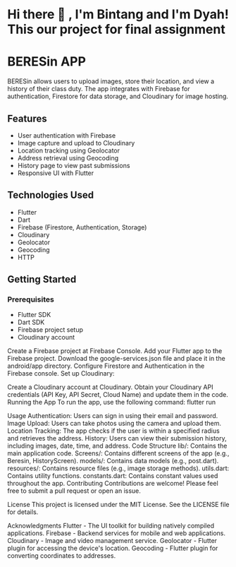 # <summary><strong>Hi there :wave: , I'm Bintang and I'm Dyah! This our project for final assignment</strong></summary>
# BERESin APP

BERESin allows users to upload images, store their location, and view a history of their class duty. The app integrates with Firebase for authentication, Firestore for data storage, and Cloudinary for image hosting.

## Features

- User authentication with Firebase
- Image capture and upload to Cloudinary
- Location tracking using Geolocator
- Address retrieval using Geocoding
- History page to view past submissions
- Responsive UI with Flutter

## Technologies Used

- Flutter
- Dart
- Firebase (Firestore, Authentication, Storage)
- Cloudinary
- Geolocator
- Geocoding
- HTTP

## Getting Started

### Prerequisites

- Flutter SDK
- Dart SDK
- Firebase project setup
- Cloudinary account


Create a Firebase project at Firebase Console.
Add your Flutter app to the Firebase project.
Download the google-services.json file and place it in the android/app directory.
Configure Firestore and Authentication in the Firebase console.
Set up Cloudinary:

Create a Cloudinary account at Cloudinary.
Obtain your Cloudinary API credentials (API Key, API Secret, Cloud Name) and update them in the code.
Running the App
To run the app, use the following command:
flutter run

Usage
Authentication: Users can sign in using their email and password.
Image Upload: Users can take photos using the camera and upload them.
Location Tracking: The app checks if the user is within a specified radius and retrieves the address.
History: Users can view their submission history, including images, date, time, and address.
Code Structure
lib/: Contains the main application code.
Screens/: Contains different screens of the app (e.g., Beresin, HistoryScreen).
models/: Contains data models (e.g., post.dart).
resources/: Contains resource files (e.g., image storage methods).
utils.dart: Contains utility functions.
constants.dart: Contains constant values used throughout the app.
Contributing
Contributions are welcome! Please feel free to submit a pull request or open an issue.

License
This project is licensed under the MIT License. See the LICENSE file for details.

Acknowledgments
Flutter - The UI toolkit for building natively compiled applications.
Firebase - Backend services for mobile and web applications.
Cloudinary - Image and video management service.
Geolocator - Flutter plugin for accessing the device's location.
Geocoding - Flutter plugin for converting coordinates to addresses.

